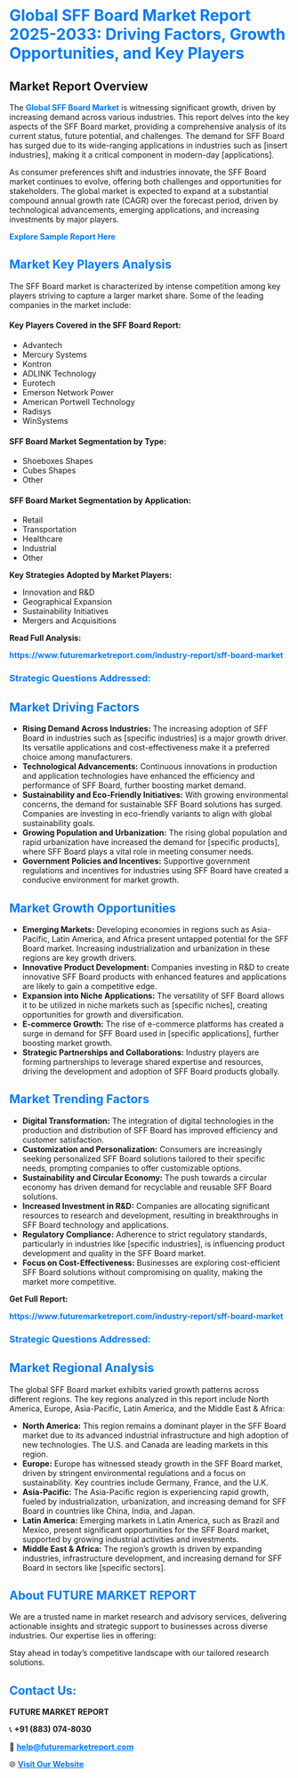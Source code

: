 <h1 style="color: #007BFF;">Global SFF Board Market Report 2025-2033: Driving Factors, Growth Opportunities, and Key Players</h1>

<section id="overview">
<h2>Market Report Overview</h2>
<p>The <a href="https://www.futuremarketreport.com/industry-report/sff-board-market" style="color: #007BFF; text-decoration: none;"><strong>Global SFF Board Market</strong></a> is witnessing significant growth, driven by increasing demand across various industries. This report delves into the key aspects of the SFF Board market, providing a comprehensive analysis of its current status, future potential, and challenges. The demand for SFF Board has surged due to its wide-ranging applications in industries such as [insert industries], making it a critical component in modern-day [applications].</p>
<p>As consumer preferences shift and industries innovate, the SFF Board market continues to evolve, offering both challenges and opportunities for stakeholders. The global market is expected to expand at a substantial compound annual growth rate (CAGR) over the forecast period, driven by technological advancements, emerging applications, and increasing investments by major players.</p>
</section>

<section id="overview">
<p><a href="https://www.futuremarketreport.com/request-sample/reportId=82161" style="color: #007BFF; text-decoration: none;"><strong>Explore Sample Report Here</strong></a></p>
</section>

<section id="key-players">
<h2 style="color: #007BFF;">Market Key Players Analysis</h2>
<p>The SFF Board market is characterized by intense competition among key players striving to capture a larger market share. Some of the leading companies in the market include:</p>
<h4>Key Players Covered in the SFF Board Report:</h4>
<ul><li>Advantech</li><li>Mercury Systems</li><li>Kontron</li><li>ADLINK Technology</li><li>Eurotech</li><li>Emerson Network Power</li><li>American Portwell Technology</li><li>Radisys</li><li>WinSystems</li></ul>
<h4>SFF Board Market Segmentation by Type:</h4>
<ul><li>Shoeboxes Shapes</li><li>Cubes Shapes</li><li>Other</li></ul>

<h4>SFF Board Market Segmentation by Application:</h4>
<ul><li>Retail</li><li>Transportation</li><li>Healthcare</li><li>Industrial</li><li>Other</li></ul>
<p><strong>Key Strategies Adopted by Market Players:</strong></p>
<ul>
<li>Innovation and R&D</li>
<li>Geographical Expansion</li>
<li>Sustainability Initiatives</li>
<li>Mergers and Acquisitions</li>
</ul>
</section>

<section>
<p><strong>Read Full Analysis: </strong></p><a href="https://www.futuremarketreport.com/industry-report/sff-board-market" style="color: #007BFF; text-decoration: none;"><strong>https://www.futuremarketreport.com/industry-report/sff-board-market</strong></a>
<h3 style="color: #007BFF;">Strategic Questions Addressed:</h3>
</section>

<section id="driving-factors">
<h2 style="color: #007BFF;">Market Driving Factors</h2>
<ul>
<li><strong>Rising Demand Across Industries:</strong> The increasing adoption of SFF Board in industries such as [specific industries] is a major growth driver. Its versatile applications and cost-effectiveness make it a preferred choice among manufacturers.</li>
<li><strong>Technological Advancements:</strong> Continuous innovations in production and application technologies have enhanced the efficiency and performance of SFF Board, further boosting market demand.</li>
<li><strong>Sustainability and Eco-Friendly Initiatives:</strong> With growing environmental concerns, the demand for sustainable SFF Board solutions has surged. Companies are investing in eco-friendly variants to align with global sustainability goals.</li>
<li><strong>Growing Population and Urbanization:</strong> The rising global population and rapid urbanization have increased the demand for [specific products], where SFF Board plays a vital role in meeting consumer needs.</li>
<li><strong>Government Policies and Incentives:</strong> Supportive government regulations and incentives for industries using SFF Board have created a conducive environment for market growth.</li>
</ul>
</section>

<section id="growth-opportunities">
<h2 style="color: #007BFF;">Market Growth Opportunities</h2>
<ul>
<li><strong>Emerging Markets:</strong> Developing economies in regions such as Asia-Pacific, Latin America, and Africa present untapped potential for the SFF Board market. Increasing industrialization and urbanization in these regions are key growth drivers.</li>
<li><strong>Innovative Product Development:</strong> Companies investing in R&D to create innovative SFF Board products with enhanced features and applications are likely to gain a competitive edge.</li>
<li><strong>Expansion into Niche Applications:</strong> The versatility of SFF Board allows it to be utilized in niche markets such as [specific niches], creating opportunities for growth and diversification.</li>
<li><strong>E-commerce Growth:</strong> The rise of e-commerce platforms has created a surge in demand for SFF Board used in [specific applications], further boosting market growth.</li>
<li><strong>Strategic Partnerships and Collaborations:</strong> Industry players are forming partnerships to leverage shared expertise and resources, driving the development and adoption of SFF Board products globally.</li>
</ul>
</section>

<section id="trending-factors">
<h2 style="color: #007BFF;">Market Trending Factors</h2>
<ul>
<li><strong>Digital Transformation:</strong> The integration of digital technologies in the production and distribution of SFF Board has improved efficiency and customer satisfaction.</li>
<li><strong>Customization and Personalization:</strong> Consumers are increasingly seeking personalized SFF Board solutions tailored to their specific needs, prompting companies to offer customizable options.</li>
<li><strong>Sustainability and Circular Economy:</strong> The push towards a circular economy has driven demand for recyclable and reusable SFF Board solutions.</li>
<li><strong>Increased Investment in R&D:</strong> Companies are allocating significant resources to research and development, resulting in breakthroughs in SFF Board technology and applications.</li>
<li><strong>Regulatory Compliance:</strong> Adherence to strict regulatory standards, particularly in industries like [specific industries], is influencing product development and quality in the SFF Board market.</li>
<li><strong>Focus on Cost-Effectiveness:</strong> Businesses are exploring cost-efficient SFF Board solutions without compromising on quality, making the market more competitive.</li>
</ul>
</section>

<section>
<p><strong>Get Full Report: </strong></p><a href="https://www.futuremarketreport.com/industry-report/sff-board-market" style="color: #007BFF; text-decoration: none;"><strong>https://www.futuremarketreport.com/industry-report/sff-board-market</strong></a>
<h3 style="color: #007BFF;">Strategic Questions Addressed:</h3>
</section>


<section id="regional-analysis">
<h2 style="color: #007BFF;">Market Regional Analysis</h2>
<p>The global SFF Board market exhibits varied growth patterns across different regions. The key regions analyzed in this report include North America, Europe, Asia-Pacific, Latin America, and the Middle East & Africa:</p>
<ul>
<li><strong>North America:</strong> This region remains a dominant player in the SFF Board market due to its advanced industrial infrastructure and high adoption of new technologies. The U.S. and Canada are leading markets in this region.</li>
<li><strong>Europe:</strong> Europe has witnessed steady growth in the SFF Board market, driven by stringent environmental regulations and a focus on sustainability. Key countries include Germany, France, and the U.K.</li>
<li><strong>Asia-Pacific:</strong> The Asia-Pacific region is experiencing rapid growth, fueled by industrialization, urbanization, and increasing demand for SFF Board in countries like China, India, and Japan.</li>
<li><strong>Latin America:</strong> Emerging markets in Latin America, such as Brazil and Mexico, present significant opportunities for the SFF Board market, supported by growing industrial activities and investments.</li>
<li><strong>Middle East & Africa:</strong> The region’s growth is driven by expanding industries, infrastructure development, and increasing demand for SFF Board in sectors like [specific sectors].</li>
</ul>
</section>

<footer>
<h2 style="color: #007BFF;">About FUTURE MARKET REPORT</h2>
<p>We are a trusted name in market research and advisory services, delivering actionable insights and strategic support to businesses across diverse industries. Our expertise lies in offering:</p>

<p>Stay ahead in today’s competitive landscape with our tailored research solutions.</p>

<h2 style="color: #007BFF;">Contact Us:</h2>
<p><strong>FUTURE MARKET REPORT</strong></p>
<p>📞 <strong>+91 (883) 074-8030</strong></p>
<p>📧 <strong><a href="mailto:help@futuremarketreport.com" style="color: #007BFF;">help@futuremarketreport.com</a></strong></p>
<p>🌐 <strong><a href="https://www.futuremarketreport.com/" style="color: #007BFF;">Visit Our Website</a></strong></p>
</footer>